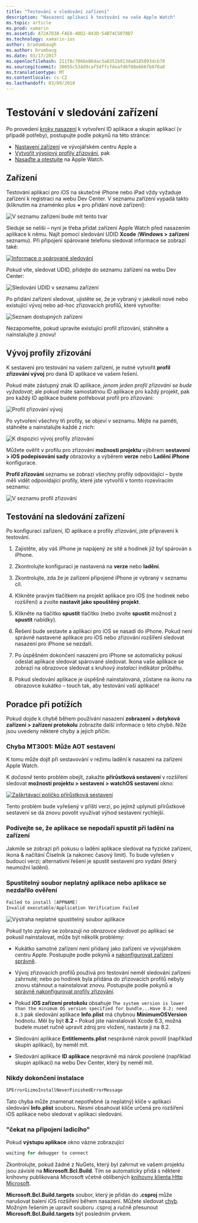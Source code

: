 ```yaml
---
title: "Testování v sledování zařízení"
description: "Nasazení aplikací k testování na vaše Apple Watch"
ms.topic: article
ms.prod: xamarin
ms.assetid: A72A7D38-FAE8-4DD2-843D-54B74C5078D7
ms.technology: xamarin-ios
author: bradumbaugh
ms.author: brumbaug
ms.date: 03/17/2017
ms.openlocfilehash: 211f8c7066e86dac3a8351b913da0185093dcb70
ms.sourcegitcommit: 30055c534d9caf5dffcfdeafd6f08e666fb870a8
ms.translationtype: MT
ms.contentlocale: cs-CZ
ms.lasthandoff: 03/09/2018
---
```

# <a name="testing-on-watch-devices"></a>Testování v sledování zařízení

Po provedení [kroky nasazení](~/ios/watchos/deploy-test/index.md) k vytvoření ID aplikace a skupin aplikací (v případě potřeby), postupujte podle pokynů na této stránce:

- [Nastavení zařízení](#devices) ve vývojářském centru Apple a
- [Vytvořit vývojový profily zřizování](#profiles), pak
- [Nasaďte a otestujte](#testing) na Apple Watch.

<a name="devices" />

## <a name="devices"></a>Zařízení

Testování aplikací pro iOS na skutečné iPhone nebo iPad vždy vyžaduje zařízení k registraci na webu Dev Center. V seznamu zařízení vypadá takto (kliknutím na znaménko plus  **+**  pro přidání nové zařízení):

![](device-images/devices-sml.png "V seznamu zařízení bude mít tento tvar")

Sleduje se neliší – nyní je třeba přidat zařízení Apple Watch před nasazením aplikace k němu. Najít pomocí sledování UDID **Xcode** (**Windows > zařízení** seznamu). Při připojení spárované telefonu sledovat informace se zobrazí také:

[![](device-images/xcode-devices-sml.png "Informace o spárované sledování")](device-images/xcode-devices.png#lightbox)

Pokud víte, sledovat UDID, přidejte do seznamu zařízení na webu Dev Center:

![](device-images/devices-watch-sml.png "Sledování UDID v seznamu zařízení")

Po přidání zařízení sledovat, ujistěte se, že je vybraný v jakékoli nové nebo existující vývoj nebo ad-hoc zřizovacích profilů, které vytvoříte:

![](device-images/devices-provisioning.png "Seznam dostupných zařízení")

Nezapomeňte, pokud upravíte existující profil zřizování, stáhněte a nainstalujte ji znovu!

<a name="profiles" />

## <a name="development-provisioning-profiles"></a>Vývoj profily zřizování

K sestavení pro testování na vašem zařízení, je nutné vytvořit **profil zřizování vývoj** pro daná ID aplikace ve vašem řešení.

Pokud máte zástupný znak ID aplikace, *jenom jeden profil zřizování se bude vyžadovat*; ale pokud máte samostatnou ID aplikace pro každý projekt, pak pro každý ID aplikace budete potřebovat profil pro zřizování:

![](device-images/provisioningprofile-development.png "Profil zřizování vývoj")

Po vytvoření všechny tři profily, se objeví v seznamu. Mějte na paměti, stáhněte a nainstalujte každé z nich:

![](device-images/provisioningprofiles.png "K dispozici vývoj profily zřizování")

Můžete ověřit v profilu pro zřizování **možnosti projektu** výběrem **sestavení > iOS podepisování sady** obrazovky a výběrem **verze** nebo **Ladění iPhone** konfigurace.

**Profil zřizování** seznamu se zobrazí všechny profily odpovídající – byste měli vidět odpovídající profily, které jste vytvořili v tomto rozevíracím seznamu:

![](device-images/options-selectprofile.png "V seznamu profil zřizování")


<a name="testing" />

## <a name="testing-on-a-watch-device"></a>Testování na sledování zařízení

Po konfiguraci zařízení, ID aplikace a profily zřizování, jste připraveni k testování.

1. Zajistěte, aby váš iPhone je napájený ze sítě a hodinek již byl spárován s iPhone.

2. Zkontrolujte konfiguraci je nastavená na **verze** nebo **ladění**.

3. Zkontrolujte, zda že je zařízení připojené iPhone je vybraný v seznamu cíl.

4. Klikněte pravým tlačítkem na projekt aplikace pro iOS (ne hodinek nebo rozšíření) a zvolte **nastavit jako spouštěný projekt**.

5. Klikněte na tlačítko **spustit** tlačítko (nebo zvolte **spustit** možnost z **spustit** nabídky).

6. Řešení bude sestavte a aplikaci pro iOS se nasadí do iPhone.
  Pokud není správně nastavené aplikace pro iOS nebo zřizování rozšíření sledovat nasazení pro iPhone se nezdaří.

7. Po úspěšném dokončení nasazení pro iPhone se automaticky pokusí odeslat aplikace sledovat spárované sledovat. Ikona vaše aplikace se zobrazí na obrazovce sledovat s kruhový *instalaci* indikátor průběhu.

8. Pokud sledování aplikace je úspěšně nainstalovaná, zůstane na ikonu na obrazovce kukátko – touch tak, aby testování vaší aplikace!


## <a name="troubleshooting"></a>Poradce při potížích

Pokud dojde k chybě během používání nasazení **zobrazení > dotyková zařízení > zařízení protokolu** zobrazíte další informace o této chybě. Níže jsou uvedeny některé chyby a jejich příčin:

### <a name="error-mt3001-could-not-aot-the-assembly"></a>Chyba MT3001: Může AOT sestavení

K tomu může dojít při sestavování v režimu ladění k nasazení na zařízení Apple Watch.

K *dočasně* tento problém obejít, zakažte **přírůstková sestavení** v rozšíření sledovat **možnosti projektu > sestavení > watchOS sestavení** okno:

[![](device-images/disable-incremental-sml.png "Zaškrtávací políčko přírůstková sestavení")](device-images/disable-incremental.png#lightbox)

Tento problém bude vyřešený v příští verzi, po jejímž uplynutí přírůstkové sestavení se dá znovu povolit využívat výhod sestavení rychlejší.


### <a name="watch-app-fails-to-start-while-debugging-on-device"></a>Podívejte se, že aplikace se nepodaří spustit při ladění na zařízení

Jakmile se zobrazí při pokusu o ladění aplikace sledovat na fyzické zařízení, ikona & načítání Číselník (a nakonec časový limit). To bude vyřešen v budoucí verzi; alternativní řešení je spustit sestavení pro vydání (který neumožní ladění).


### <a name="invalid-application-executable-or-application-verification-failed"></a>Spustitelný soubor neplatný aplikace nebo aplikace se nezdařilo ověření

```csharp
Failed to install [APPNAME]
Invalid executable/Application Verification Failed
```

![](device-images/invalid-application-executable.png "Výstraha neplatné spustitelný soubor aplikace")

Pokud tyto zprávy se zobrazují *na obrazovce sledovat* po aplikaci se pokusil nainstalovat, může být několik problémy:

- Kukátko samotné zařízení není přidaný jako zařízení ve vývojářském centru Apple. Postupujte podle pokynů a [nakonfigurovat zařízení správně](#devices).

- Vývoj zřizovacích profilů používá pro testování neměl sledování zařízení zahrnuté; nebo po hodinek byla přidána do zřizovacích profilů nebyly znovu stáhnout a nainstalovat znovu. Postupujte podle pokynů a [správně nakonfigurovat profily zřizování](#profiles).

- Pokud **iOS zařízení protokolu** obsahuje `The system version is lower than the minimum OS version specified for bundle...Have 8.2; need 8.3` pak sledování aplikace **Info.plist** má chybnou **MinimumOSVersion** hodnotu.
  Měl by být **8.2** – Pokud jste nainstalovali Xcode 6.3, možná budete muset ručně upravit zdroj pro vložení, nastavte ji na 8.2.

- Sledování aplikace **Entitlements.plist** nesprávně nárok povolil (například skupin aplikací), by neměl mít.

- Sledování aplikace **ID aplikace** nesprávně má nárok povolené (například skupin aplikací) na webu Dev Center, který by neměl mít.



### <a name="install-never-finished"></a>Nikdy dokončení instalace

```csharp
SPErrorGizmoInstallNeverFinishedErrorMessage
```

Tato chyba může znamenat nepotřebné (a neplatný) klíče v aplikaci sledování **Info.plist** souboru. Nesmí obsahovat klíče určená pro rozšíření iOS aplikace nebo sledovat v aplikaci sledování.

<!--eg. NSLocationAlwaysUsageDescription -->


### <a name="waiting-for-debugger-to-connect"></a>"čekat na připojení ladicího"

Pokud **výstupu aplikace** okno vázne zobrazující

```csharp
waiting for debugger to connect
```

Zkontrolujte, pokud žádné z NuGets, který byl zahrnut ve vašem projektu jsou závislé na **Microsoft.Bcl.Build**. Tím se automaticky přidá s některé knihovny publikovaná Microsoft včetně oblíbených [knihovny klienta Http Microsoft](http://www.nuget.org/packages/Microsoft.Net.Http/).

**Microsoft.Bcl.Build.targets** soubor, který je přidán do **.csproj** může narušovat balení iOS rozšíření během nasazení. Můžete sledovat [chyb](https://bugzilla.xamarin.com/show_bug.cgi?id=29912).
Možným řešením je upravit souboru .csproj a ručně přesunout **Microsoft.Bcl.Build.targets** být posledním prvkem.

